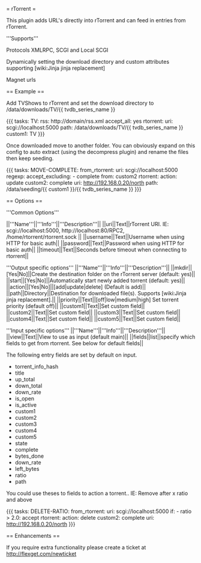 = rTorrent =

This plugin adds URL's directly into rTorrent and can feed in entries from rTorrent.

'''Supports'''

Protocols XMLRPC, SCGI and Local SCGI

Dynamically setting the download directory and custom attributes supporting [wiki:Jinja jinja replacement]

Magnet urls

== Example ==

Add TVShows to rTorrent and set the download directory to /data/downloads/TV/{{ tvdb_series_name }}

{{{
tasks:
  TV:
    rss: http://domain/rss.xml
    accept_all: yes
    rtorrent:
      uri: scgi://localhost:5000
      path: /data/downloads/TV/{{ tvdb_series_name }}
      custom1: TV
}}}


Once downloaded move to another folder. You can obviously expand on this config to auto extract (using the decompress plugin) and rename the files then keep seeding.

{{{
tasks:
  MOVE-COMPLETE:
    from_rtorrent:
      uri: scgi://localhost:5000
    regexp:
      accept_excluding:
        - complete
      from: custom2
    rtorrent:
      action: update
      custom2: complete
      uri: http://192.168.0.20/north
      path: /data/seeding/{{ custom1 }}/{{ tvdb_series_name }}
}}}


== Options ==

'''Common Options'''

||'''Name'''||'''Info'''||'''Description'''||
||uri||Text||rTorrent URI. IE: scgi://localhost:5000, http://localhost:80/RPC2, /home/rtorrent/rtorrent.sock ||
||username||Text||Username when using HTTP for basic auth||
||password||Text||Password when using HTTP for basic auth||
||timeout||Text||Seconds before timeout when connecting to rtorrent||

'''Output specific options'''
||'''Name'''||'''Info'''||'''Description'''||
||mkdir||[Yes|No]||Create the destination folder on the rTorrent server (default: yes)||
||start||[Yes|No]||Automatically start newly added torrent (default: yes)||
||action||[Yes|No]||[add|update|delete] (Default is add)||
||path||Directory||Destination for downloaded file(s). Supports [wiki:Jinja jinja replacement].||
||priority||Text||[off|low|medium|high] Set torrent priority (default off)||
||custom1||Text||Set custom field||
||custom2||Text||Set custom field||
||custom3||Text||Set custom field||
||custom4||Text||Set custom field||
||custom5||Text||Set custom field||

'''Input specific options'''
||'''Name'''||'''Info'''||'''Description'''||
||view||Text||View to use as input (default main)||
||fields||list||specify which fields to get from rtorrent. See below for default fields||

The following entry fields are set by default on input.

- torrent_info_hash
- title
- up_total
- down_total
- down_rate
- is_open
- is_active
- custom1
- custom2
- custom3
- custom4
- custom5
- state
- complete
- bytes_done
- down_rate
- left_bytes
- ratio
- path

You could use theses to fields to action a torrent.. IE: Remove after x ratio and above

{{{
tasks:
  DELETE-RATIO:
    from_rtorrent:
      uri: scgi://localhost:5000
    if:
      - ratio > 2.0: accept
    rtorrent:
      action: delete
      custom2: complete
      uri: http://192.168.0.20/north
}}}

== Enhancements ==

If you require extra functionality please create a ticket at http://flexget.com/newticket
